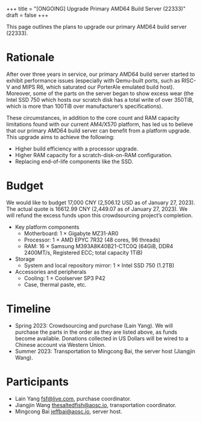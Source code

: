+++
title = "[ONGOING] Upgrade Primary AMD64 Build Server (22333)"
draft = false
+++

This page outlines the plans to upgrade our primary AMD64 build server (22333).

# Rationale

After over three years in service, our primary AMD64 build server started to exhibit performance issues (especially with Qemu-built ports, such as RISC-V and MIPS R6, which saturated our PorterAle emulated build host). Moreover, some of the parts on the server began to show excess wear (the Intel SSD 750 which hosts our scratch disk has a total write of over 350TiB, which is more than 100TiB over manufacturer’s specifications). 

These circumstances, in addition to the core count and RAM capacity limitations found with our current AM4/X570 platform, has led us to believe that our primary AMD64 build server can benefit from a platform upgrade. This upgrade aims to achieve the following:

- Higher build efficiency with a processor upgrade.
- Higher RAM capacity for a scratch-disk-on-RAM configuration.
- Replacing end-of-life components like the SSD.

# Budget

We would like to budget 17,000 CNY (2,506.12 USD as of January 27, 2023). The actual quote is 16612.99 CNY (2,449.07 as of January 27, 2023). We will refund the excess funds upon this crowdsourcing project’s completion.

+ Key platform components
    - Motherboard: 1 × Gigabyte MZ31-AR0
    - Processor: 1 × AMD EPYC 7R32 (48 cores, 96 threads)
    - RAM: 16 × Samsung M393A8K40B21-CTC0Q (64GiB, DDR4 2400MT/s, Registered ECC; total capacity 1TiB)
+ Storage
    - System and local repository mirror: 1 × Intel SSD 750 (1.2TB)
+ Accessories and peripherals
    - Cooling: 1 × Coolserver SP3 P42
    - Case, thermal paste, etc.

# Timeline

- Spring 2023: Crowdsourcing and purchase (Lain Yang). We will purchase the parts in the order as they are listed above, as funds become available. Donations collected in US Dollars will be wired to a Chinese account via Western Union.
- Summer 2023: Transportation to Mingcong Bai, the server host (Jiangjin Wang).

# Participants

- Lain Yang <fsf@live.com>, purchase coordinator.
- Jiangjin Wang <thesaltedfish@aosc.io>, transportation coordinator.
- Mingcong Bai <jeffbai@aosc.io>, server host.
